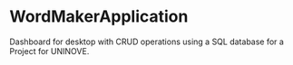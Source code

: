 # WordMakerApplication
Dashboard for desktop with CRUD operations using a SQL database for a Project for UNINOVE.
